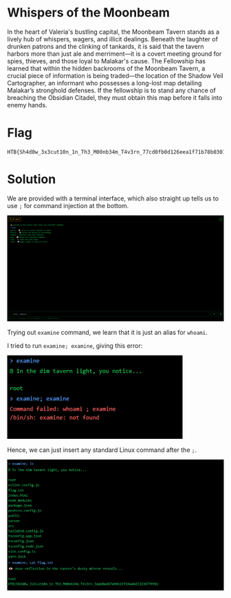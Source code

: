 # Whispers of the Moonbeam

In the heart of Valeria's bustling capital, the Moonbeam Tavern stands as a lively hub of whispers, wagers, and illicit dealings. Beneath the laughter of drunken patrons and the clinking of tankards, it is said that the tavern harbors more than just ale and merriment—it is a covert meeting ground for spies, thieves, and those loyal to Malakar's cause. The Fellowship has learned that within the hidden backrooms of the Moonbeam Tavern, a crucial piece of information is being traded—the location of the Shadow Veil Cartographer, an informant who possesses a long-lost map detailing Malakar’s stronghold defenses. If the fellowship is to stand any chance of breaching the Obsidian Citadel, they must obtain this map before it falls into enemy hands.

# Flag
```
HTB{Sh4d0w_3x3cut10n_1n_Th3_M00nb34m_T4v3rn_77cd0fb0d126eea1f71b78b030126bc6}
```

# Solution

We are provided with a terminal interface, which also straight up tells us to use `;` for command injection at the bottom.

<img src="imgs/index.png">

Trying out `examine` command, we learn that it is just an alias for `whoami`.

I tried to run `examine; examine`, giving this error:

<img src="imgs/error.png">

Hence, we can just insert any standard Linux command after the `;`. 

<img src="imgs/flag.png">